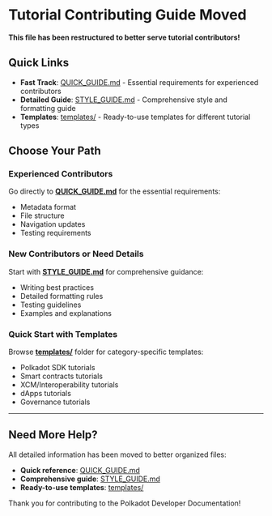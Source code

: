 #  Tutorial Contributing Guide Moved

**This file has been restructured to better serve tutorial contributors!**

## Quick Links

- **Fast Track**: [QUICK_GUIDE.md](QUICK_GUIDE.md) - Essential requirements for experienced contributors
- **Detailed Guide**: [STYLE_GUIDE.md](STYLE_GUIDE.md) - Comprehensive style and formatting guide  
- **Templates**: [templates/](templates/) - Ready-to-use templates for different tutorial types

## Choose Your Path

### Experienced Contributors
Go directly to [**QUICK_GUIDE.md**](QUICK_GUIDE.md) for the essential requirements:
- Metadata format
- File structure
- Navigation updates
- Testing requirements

###  New Contributors or Need Details
Start with [**STYLE_GUIDE.md**](STYLE_GUIDE.md) for comprehensive guidance:
- Writing best practices
- Detailed formatting rules
- Testing guidelines
- Examples and explanations

###  Quick Start with Templates
Browse [**templates/**](templates/) folder for category-specific templates:
- Polkadot SDK tutorials
- Smart contracts tutorials
- XCM/Interoperability tutorials
- dApps tutorials
- Governance tutorials

---

## Need More Help?

All detailed information has been moved to better organized files:

- **Quick reference**: [QUICK_GUIDE.md](QUICK_GUIDE.md)
- **Comprehensive guide**: [STYLE_GUIDE.md](STYLE_GUIDE.md)  
- **Ready-to-use templates**: [templates/](templates/)

Thank you for contributing to the Polkadot Developer Documentation! 